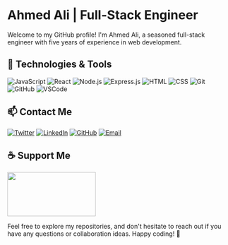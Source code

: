 # Ahmed Ali | Full-Stack Engineer

Welcome to my GitHub profile! I'm Ahmed Ali, a seasoned full-stack engineer with five years of experience in web development.

## 🚀 Technologies & Tools
![JavaScript](https://img.shields.io/badge/-JavaScript-000?&logo=javascript&logoColor=ddc508&style=for-the-badge)
![React](https://img.shields.io/badge/-React-000?&logo=react&style=for-the-badge)
![Node.js](https://img.shields.io/badge/-Node.js-000?&logo=node.js&style=for-the-badge)
![Express.js](https://img.shields.io/badge/-Express.js-000?&logo=express&style=for-the-badge)
![HTML](https://img.shields.io/badge/-HTML-000?&logo=html5&style=for-the-badge)
![CSS](https://img.shields.io/badge/-CSS-000?&logo=css3&style=for-the-badge)
![Git](https://img.shields.io/badge/-Git-000?&logo=git&style=for-the-badge)
![GitHub](https://img.shields.io/badge/-GitHub-000?&logo=github&style=for-the-badge)
![VSCode](https://img.shields.io/badge/-VSCode-000?&logo=visual-studio-code&logoColor=blue&style=for-the-badge)

## 📫 Contact Me
[![Twitter](https://img.shields.io/badge/-Twitter-1DA1F2?&logo=twitter&logoColor=white&style=for-the-badge)](https://twitter.com/AhmedAliMexah)
[![LinkedIn](https://img.shields.io/badge/-LinkedIn-0077B5?&logo=linkedin&logoColor=white&style=for-the-badge)](https://www.linkedin.com/in/ahmed-ali-mughal/)
[![GitHub](https://img.shields.io/badge/-GitHub-181717?&logo=github&logoColor=white&style=for-the-badge)](https://github.com/ahmedalimughal)
[![Email](https://img.shields.io/badge/-Email-D14836?&logo=gmail&logoColor=white&style=for-the-badge)](mailto:ahmedali110d@gmail.com)

## ☕ Support Me
<a href="https://www.buymeacoffee.com/ahmedalimughal"><img src="https://img.buymeacoffee.com/button-api/?text=Buy me a coffee&emoji=☕&slug=ahmedalimughal&button_colour=FFDD00&font_colour=000000&font_family=Cookie&outline_colour=000000&coffee_colour=ffffff" height="100" width="200" /></a>

Feel free to explore my repositories, and don't hesitate to reach out if you have any questions or collaboration ideas. Happy coding! 🚀
